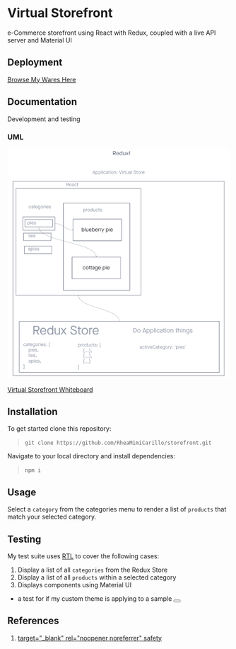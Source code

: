 # Virtual Storefront

e-Commerce storefront using React with Redux, coupled with a live API server and Material UI

## Deployment

[Browse My Wares Here](https://rhea-virtual-storefront.netlify.app)

## Documentation

Development and testing

### UML

![Virtual Storefront](./public/images/virtual_storefront_UML.png "Virtual Storefront")

[Virtual Storefront Whiteboard](https://projects.invisionapp.com/freehand/document/jLBOQqZE5)

## Installation

To get started clone this repository:

> `git clone https://github.com/RheaMimiCarillo/storefront.git`

Navigate to your local directory and install dependencies:

> `npm i`

## Usage

Select a `category` from the categories menu to render a list of `products` that match your selected category.

## Testing

My test suite uses [RTL](https://testing-library.com/docs/react-testing-library/intro/) to cover the following cases:

1. Display a list of all `categories` from the Redux Store
2. Display a list of all `products` within a selected category
3. Displays components using Material UI

- a test for if my custom theme is applying to a sample <Button>

## References

1. [target="_blank" rel="noopener noreferrer" safety](https://stackoverflow.com/a/50709724)
